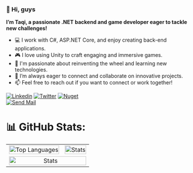 ### 👾 Hi, guys
**I’m Taqi, a passionate .NET backend and game developer eager to tackle new challenges!**

- 💻 I work with C#, ASP.NET Core, and enjoy creating back-end applications.
- 🎮 I love using Unity to craft engaging and immersive games.
- 🔭 I'm passionate about reinventing the wheel and learning new technologies.
- 🤝 I’m always eager to connect and collaborate on innovative projects.
- 📫 Feel free to reach out if you want to connect or work together!
  
[![Linkedin](https://img.shields.io/badge/linkedin-0077B5?style=for-the-badge&logo=linkedin&logoColor=white)](https://www.linkedin.com/in/taqi-nasiri)
[![Twitter](https://img.shields.io/badge/Twitter-000000?style=for-the-badge&logo=x&logoColor=white)](https://x.com/taqiam_) 
[![Nuget](https://img.shields.io/badge/Nuget-004880?style=for-the-badge&logo=nuget&logoColor=white)](https://www.nuget.org/profiles/Taqi) </br>
[![Send Mail](https://img.shields.io/badge/taqinasiri@outlook.com-0078D4?style=for-the-badge&logo=microsoftoutlook&logoColor=white)](mailto:taqinasiri@outlook,com)

# 📊 GitHub Stats:

<div align="center">
<table>
<tr>
<td align="center"><a href="https://github.com/taqiam"><img  style="width:100%" src="https://github-readme-stats.vercel.app/api/top-langs/?username=taqiam&theme=github_dark&include_all_commits=true&count_private=true&layout=compact&hide=css,html&langs_count=10" alt="Top Languages"></a></td>
 <td align="center"><a href="https://github.com/taqiam"><img style="width:100%" src="https://github-readme-stats.vercel.app/api?username=taqiam&theme=github_dark&include_all_commits=true&count_private=true&rank_icon=github" alt="Stats"></a></td>
</tr>
<tr>
  <td align="center" colspan="2"><a href="https://github.com/taqiam"><img style="width:100%" src="http://github-profile-summary-cards.vercel.app/api/cards/profile-details?username=taqiam&theme=transparent" alt="Stats"></a></td>

</tr>
</table>
</div>
